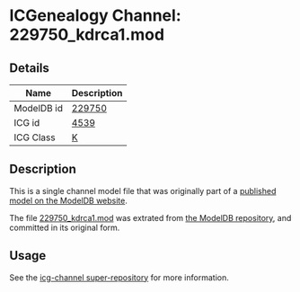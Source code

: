 # ICGenealogy Channel: 229750\_kdrca1.mod

## Details

Name | Description
---- | -----------
ModelDB id | [229750](http://senselab.med.yale.edu/ModelDB/ShowModel.cshtml?model=229750)
ICG id | [4539](http://icg.neurotheory.ox.ac.uk/channels/1/4539)
ICG Class | [K](http://icg.neurotheory.ox.ac.uk/channels/1)

## Description

This is a single channel model file that was originally part of a [published model on the ModelDB website](http://senselab.med.yale.edu/mModelDB/ShowModel.cshtml?model=229750).

The file [229750\_kdrca1.mod](229750_kdrca1.mod) was extrated from [the ModelDB repository](http://senselab.med.yale.edu/ModelDB/ShowModel.cshtml?model=229750), and committed in its original form.

## Usage

See the [icg-channel super-repository](https://github.com/icgenealogy/icg-channels) for more information.